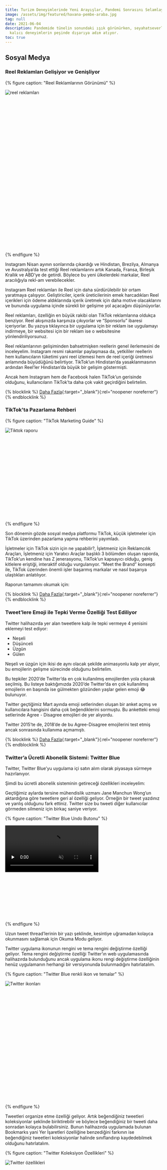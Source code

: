 ```yaml
---
title: Turizm Deneyimlerinde Yeni Arayışlar, Pandemi Sonrasını Selamlayan Reklamlar
image: /assets/img/featured/havana-pembe-araba.jpg
tag: null
date: 2021-06-04
description: Pandemide tünelin sonundaki ışık görünürken, seyahatseverler akılda
  kalıcı deneyimlerin peşinde dışarıya adım atıyor.
toc: true
---
```


## Sosyal Medya

### Reel Reklamları Gelişiyor ve Genişliyor

{% figure caption: "Reel Reklamlarının Görünümü" %}
<div class="ratio-box" style="padding-bottom: 100%">
<img alt="reel reklamları" class="lazyload" data-src="/assets/img/content/ig-reels-ads.jpg">
</div>
{% endfigure %}

Instagram Nisan ayının sonlarında çıkardığı ve Hindistan, Brezilya, Almanya ve Avustralya’da test ettiği Reel reklamlarını artık Kanada, Fransa, Birleşik Krallık ve ABD’ye de getirdi. Böylece bu yeni ülkelerdeki markalar, Reel aracılığıyla rekl-am verebilecekler.

Instagram Reel reklamları ile Reel için daha sürdürülebilir bir ortam yaratmaya çalışıyor. Geliştiriciler, içerik üreticilerinin emek harcadıkları Reel içerikleri için ödeme aldıklarında içerik üretmek için daha motive olacaklarını ve bununda uygulama içinde sürekli bir gelişime yol açacağını düşünüyorlar.

Reel reklamları, özelliğin en büyük rakibi olan TikTok reklamlarına oldukça benziyor. Reel akışınızda karşınıza çıkıyorlar ve “Sponsorlu” ibaresi içeriyorlar. Bu yazıya tıklayınca bir uygulama için bir reklam ise uygulamayı indirmeye, bir websitesi için bir reklam ise o websitesine yönlendiriliyorsunuz.

Reel reklamlarının gelişiminden bahsetmişken reellerin genel ilerlemesini de inceleyelim. Instagram resmi rakamlar paylaşmasa da, yetkililer reellerin hem kullanıcıların tüketimi yani reel izlemesi hem de reel içeriği üretmesi anlamında büyüdüğünü belirtiyor. TikTok’un Hindistan’da yasaklanmasının ardından Reel’ler Hindistan’da büyük bir gelişim göstermişti.

Ancak hem Instagram hem de Facebook halen TikTok’un gerisinde olduğunu, kullanıcıların TikTok’ta daha çok vakit geçirdiğini belirtelim.

{% blocklink %}
[Daha Fazla](https://www.socialmediatoday.com/news/instagram-expands-its-test-of-reels-ads-tomore-regions/601021/){:target="_blank"}{:rel="noopener noreferrer"}
{% endblocklink %}

### TikTok'ta Pazarlama Rehberi

{% figure caption: "TikTok Marketing Guide" %}
<div class="ratio-box" style="padding-bottom: 56.2659847%">
<img alt="Tiktok raporu" class="lazyload" data-src="/assets/img/content/tiktok-marketing-guide.jpg">
</div>
{% endfigure %}

Son dönemin gözde sosyal medya platformu TikTok, küçük işletmeler için TikTok üzerinden pazarlama yapma rehberini yayımladı.

İşletmeler için TikTok sizin için ne yapabilir?, İşletmeniz için Reklamcılık Araçları, İşletmeniz için Yaratıcı Araçlar başlıklı 3 bölümden oluşan raporda, TikTok’un kendine has Z jenerasyonu, TikTok’un kapsayıcı olduğu, geniş kitlelere eriştiği, interaktif olduğu vurgulanıyor. “Meet the Brand” konsepti ile, TikTok üzerinden önemli işler başarmış markalar ve nasıl başarıya ulaştıkları anlatılıyor.

Raporun tamamını okumak için:

{% blocklink %}
[Daha Fazla](https://adobeindd.com/view/publications/aaf16c5a-81e9-4e41-87f6-ee1e704b7c97/dig3/publication-web-resources/pdf/UK_desktop_v03.pdf){:target="_blank"}{:rel="noopener noreferrer"}
{% endblocklink %}

### Tweet’lere Emoji ile Tepki Verme Özelliği Test Ediliyor

Twitter halihazırda yer alan tweetlere kalp ile tepki vermeye 4 yenisini eklemeyi test ediyor:

- Neşeli
- Düşünceli
- Üzgün
- Gülen

Neşeli ve üzgün için ikisi de aynı olacak şekilde animasyonlu kalp yer alıyor, bu emojilerin gelişme sürecinde olduğunu belirtelim.

Bu tepkiler 2020’de Twitter’da en çok kullanılmış emojilerden yola çıkarak seçilmiş. Bu listeye baktığımızda 2020’de Twitter’da en çok kullanılmış emojilerin en başında ise gülmekten gözünden yaşlar gelen emoji 😂 bulunuyor.

Twitter geçtiğimiz Mart ayında emoji setlerinden oluşan bir anket açmış ve kullanıcılara hangisini daha çok beğendiklerini sormuştu. Bu anketteki emoji setlerinde Agree - Disagree emojileri de yer alıyordu.

Twitter 2015’te de, 2018’de de bu Agree-Disagree emojilerini test etmiş ancak sonrasında kullanıma açmamıştı.

{% blocklink %}
[Daha Fazla](https://twitter.com/wongmjane/status/1398359547731841024){:target="_blank"}{:rel="noopener noreferrer"}
{% endblocklink %}

### Twitter’a Ücretli Abonelik Sistemi: Twitter Blue

Twitter, Twitter Blue’yu uygulama içi satın alım olarak piyasaya sürmeye hazırlanıyor.

Şimdi bu ücretli abonelik sisteminin getireceği özellikleri inceleyelim:

Geçtiğimiz aylarda tersine mühendislik uzmanı Jane Manchun Wong’un aktardığına göre tweetlere geri al özelliği geliyor. Örneğin bir tweet yazdınız ve yanlış olduğunu fark ettiniz. Twitter size bu tweeti diğer kullanıcılar görmeden silmeniz için birkaç saniye veriyor.

{% figure caption: "Twitter Blue Undo Butonu" %}
<div class="ratio-box" style="padding-bottom: 31.3333333%;">
 <video
	class="lazyload"
	preload="none"
	muted=""
    loop="True"
	data-autoplay="True"
	data-poster="/assets/img/content/twitter-blue-ph-1.jpg"
	src="/assets/img/content/twitter-blue-undo.mp4">
</video>
</div>
{% endfigure %}

Uzun tweet thread’lerinin bir yazı şeklinde, kesintiye uğramadan kolayca okunmasını sağlamak için Okuma Modu geliyor.

Twitter uygulama ikonunun rengini ve tema rengini değiştirme özelliği geliyor. Tema rengini değiştirme özelliği Twitter’ın web uygulamasında halihazırda bulunduğunu ancak uygulama ikonu rengi değiştirme özelliğinin henüz uygulamanın herhangi bir versiyonunda bulunmadığını hatırlatalım.

{% figure caption: "Twitter Blue renkli ikon ve temalar" %}
<div class="ratio-box" style="padding-bottom: 75%">
<img alt="Twitter ikonları" class="lazyload" data-src="/assets/img/content/twitter-blue-color-icons.jpg">
</div>
{% endfigure %}

Tweetleri organize etme özelliği geliyor. Artık beğendiğiniz tweetleri koleksiyonlar şeklinde biriktirebilir ve böylece beğendiğiniz bir tweeti daha sonradan kolayca bulabilirsiniz. Bunun halihazırda uygulamada bulunan Bookmarks yani Yer İşaretleri özelliğine benzediğini farkının ise beğendiğiniz tweetleri koleksiyonlar halinde sınıﬂandırıp kaydedebilmek olduğunu hatırlatalım.

{% figure caption: "Twitter Koleksiyon Özellikleri" %}
<div class="ratio-box" style="padding-bottom: 57.5%">
<img alt="Twitter özellikleri" class="lazyload" data-src="/assets/img/content/twitter-blue-other-features.jpg">
</div>
{% endfigure %}

Twitter Blue’nun ABD ﬁyatı aylık 2.99$, Türkiye ﬁyatı ise aylık 30,99 TL olarak belirlendi.

### Twitter’a 3 Aşamalı Bilgi Teyit Sistemi

{% figure caption: "Twitter Bilgi Teyit Uygulaması" %}
<div class="ratio-box" style="padding-bottom: 90.0478469%">
<img alt="Twitter bilgi teyit" class="lazyload" data-src="/assets/img/content/twitter-teyit.jpeg">
</div>
{% endfigure %}

Twitter, 2020 Mart ayında yanıltıcı bilgilerin tespit edilmesi ve işaretlenmesi için gönderilerin yanında bulunan uyarı damgalarını kullanıma açmıştı. Yaptığı güncellemeler ve yeniliklerle uygulamayı daha güvenilir bir hale getirmeyi hedeﬂeyen Twitter, bu özelliğini de detaylandırdı ve 3 aşamalı bir bilgi teyit sistemine dönüştürdü.

Kullanıcıların alacağı uyarıların adları ve işlevleri ise; 

**Get the latest (Daha fazla bilgi al)** Doğru bilgiyi desteklemek için kullanılacak.

**Stay Informed (Takipte kal)** Doğruluğu henüz kesin olmayan bilgileri bildirmek için kullanılacak.

**Misleading (Yanıltıcı)** olacak. Kesinlikle yanlış olan bilgileri bildirmek için kullanılacak.

### Instagram’da Beğeni Sayısını Gizleme Özelliği Artık Tüm Kullanıcılarda

Artık tüm kullanıcılar Instagram’da diğer kullanıcıların beğeni sayılarını görmemeyi tercih edebilir ve kendi gönderilerinin beğeni sayısını diğer kullanıcılardan gizleyebilir.

Bu özelliğin yakında Facebook’a da gelmesi bekleniyor.

### Twitter Fleets’e Reklamlar Özelliği

Twitter’ın 2020’nin sonlarında çıkardığı özelliği Fleets’e reklam özelliği geliyor. Böylece Twitter’da ilk defa dikey boyutta reklam özelliği yer alacak. Fleets reklamları ABD’deki Android ve IOS kullanıcılarında test ediliyor.

### Haftanın Sosyal Medya Hesabı: @depthsofwikipedia

{% figure caption: "@depthsofwikipedia'dan bazı postlar" %}
<div class="ratio-box" style="padding-bottom:33.3333333%">
<img alt="Depths of wikipedia instagram posts" class="lazyload" data-src="/assets/img/content/depths-of-wiki.png">
</div>
{% endfigure %}

İsmi Josh olanların bir araya geldiği “Josh Fight”, Tavuk Gözlükleri ya da yaşlı insanların kokusu…

Vikipedi’de bir yerlerde, hiç ihtiyaç duymadığımız ya da hiç merak etmediğimiz için girmediğimiz binlerce sayfa var. Ve bu haftanın sosyal medya hesabı da tam olarak bu konu üzerine: Vikipedi’nin Derinlikleri! Bu hesapta Vikipedi’deki en alakasız konularla ilgili yazıları görebilirsiniz!

## Web

{% figure caption: "Map of the Internet 2021" %}
<div class="ratio-box" style="padding-bottom: 67.76%">
<img alt="internet trafiği dünya haritası" class="lazyload" data-src="/assets/img/content/web-traffic-world.jpeg">
</div>
{% endfigure %}

Halcyon Maps, dünyanın trafik yoğunluğu bakımından en büyük websitelerini dünya haritası formatında görselleştirmiş. Veriler Ocak 2020 - Ocak 2021 arasındaki Alexa web trafiği sıralamasından geliyor. Haritalara göz atmak ve nasıl yaratıldıklarına dair kapsamlı açıklamaları okumak için aşağıdaki linke tıklayın. Siteden haritanın yüksek çözünürlüklü bir versiyonunu da indirebilirsiniz.

{% blocklink %}
[Daha Fazla](https://www.halcyonmaps.com/map-of-the-internet-2021/){:target="_blank"}{:rel="noopener noreferrer"}
{% endblocklink %}

### Gözümüze çarpan eğlenceli sayfalar

{% figure caption: "GNOD: Müzik haritası" %}
<div class="ratio-box" style="padding-bottom: 51.5772871%">
<img alt="müzik network haritası" class="lazyload" data-src="/assets/img/content/music-map-gnod.png">
</div>
{% endfigure %}

GNOD (Global Network of Discovery), beğendiğiniz müzik, edebi eser, ürün, sanat eseri ve filme göre öneriler gösteren bir site. 

{% blocklink %}
[Daha Fazla](https://www.gnod.com){:target="_blank"}{:rel="noopener noreferrer"}
{% endblocklink %}

{% figure caption: "ThanAverage" %}
<div class="ratio-box" style="padding-bottom: 51.772871%">
<img alt="müzik network haritası" class="lazyload" data-src="/assets/img/content/thanaverage-website.png">
</div>
{% endfigure %}

ThanAverage, “ortalamadan daha ... mısınız?” tarzındaki sorulara verdiğiniz cevaplara göre sizi ortalamayla kıyaslayan bir site.

{% blocklink %}
[Daha Fazla](https://thanaverage.xyz){:target="_blank"}{:rel="noopener noreferrer"}
{% endblocklink %}

{% figure caption: "cardesignhistory.com" %}
<div class="ratio-box" style="padding-bottom: 51.772871%">
<img alt="italyan otomobiller" class="lazyload" data-src="/assets/img/content/car-design-italian.png">
</div>
{% endfigure %}

Otomobil meraklıları için sınırlı sayıda üretilen klasik modeller hakkında çok şey öğrenebileceğiniz interaktif bir sayfa.

{% blocklink %}
[Daha Fazla](https://www.cardesignhistory.com){:target="_blank"}{:rel="noopener noreferrer"}
{% endblocklink %}

### Hükümler ve Koşullar Oyunu

{% figure caption: "Hükümler ve Koşullar oyunu" %}
<div class="ratio-box" style="padding-bottom:44.6721311%">
<img alt="terms and conditions game ss" class="lazyload" data-src="/assets/img/content/terms-conditions-game.png">
</div>
{% endfigure %}

Gün içinde çok farklı amaçlarla çok sayıda siteyi ziyaret ediyoruz ve bu sitelerde sürekli “Bu sitede çerezler uygulanmaktadır, kabul ediyor musunuz?” “Hüküm ve koşulları kabul ediyor musunuz?” “Mail listemize abone olmak ister misiniz?” gibi pop-up’larla karşılaşıyoruz. Şimdi sizle paylaşacağımız oyun da tam olarak bu konuyu inceliyor. Bu oyunda 29 soru boyunca karşınıza çıkan pop-up’lara hayır demeniz bekleniyor. Oyunu oynamak için:

{% blocklink %}
[Daha Fazla](https://termsandconditions.game/){:target="_blank"}{:rel="noopener noreferrer"}
{% endblocklink %}

## Araştırma

### Iyzico-PayU Türkiye'nin E-ticaret karnesini açıkladı

{% figure caption: "iyzico: Türkiye'nin e-ticaret karnesi" %}
<div class="ratio-box" style="padding-bottom: 69.0095847%">
<img alt="iyzico eticaret raporu" class="lazyload" data-src="/assets/img/content/iyzico-e-ticaret.png">
</div>
{% endfigure %}

“The Next Frontier: 2021 ve sonrasında ortaya çıkan e-ticaret liderleri için en çok umut vadeden pazarlar” adlı raporla ilgili bir basın toplantısı düzenledi. 4 kıtada ve 19 ülkede yapılmış araştırmaları içeren rapor, umut veren pazarları listelerken, Türkiye'nin e-ticaret bağlamında gelişmekte olan ülkeler arasında öne çıktığını gösteriyor.

Paylaşılan verilere göre; 2017'de Türkiye'deki toplam ticarette, e-ticaret'in payı yüzde 4 iken, 2019'da yaklaşık yüzde 10'a yükseldi. Ciddi bir katalizör haline gelen Pandemi döneminde ise bu pay yaklaşık %10'dan %16'ya yükseldi. E-ticarette 2020'nin ilk 6 ayında, 2019'un ilk altı ayına kıyasla yüzde 64 artış yaşandı.

Verilere göre, 83.4 milyon nüfusa sahip olan Türkiye'de internet penetrasyonu yüzde 71, mobil cihaz penetrasyonu yüzde 92,  e-ticaret penetrasyonu ise yüzde 44 seviyesinde. Verilere göre; 37 milyon kişi çevrimiçi alışveriş yapıyor.

Raporda, güzellik ve kozmetik, moda ve aksesuar, dijital ürünler ve eğitim sektörleri detaylı olarak inceleniyor. Eğitim harcamaları 2019'a kıyasla %28 daha fazla hızlı arttı. Türkiye'nin güzellik ve kozmetik alanındaki büyüme oranı ile Polonya, Rusya, Çekya ve Romanya'yı geride bıraktığını ekleyelim.

{% blocklink %}
[Daha Fazla](https://webrazzi.com/2021/06/02/iyzico-payu-turkiye-nin-e-ticaret-karnesini-acikladi-37-milyon-kisi-cevrimici-alisveris-yapiyor){:target="_blank"}{:rel="noopener noreferrer"}
{% endblocklink %}

## Turizm

### Litvanya’dan Turizm Portalı

{% figure caption: "Vilnius Turizm Portalı" %}
<div class="ratio-box" style="padding-bottom: 66.4850136%">
<img alt="portal gibi şey" class="lazyload" data-src="/assets/img/content/vilnius-stargate.jpg">
</div>
{% endfigure %}

Litvanya, insanların bağlantıda kalmasına yardımcı olmak için başka bir şehre bir 'portal' inşa etti. Proje, insanları “birlik fikrini yeniden düşünmeye” teşvik etmeyi amaçlıyor.

Pandemik seyahat kısıtlamalarından bıktınız ve dışarı çıkıp yeni insanlarla tanışmak için can atıyor musunuz? Litvanya'nın Vilnius şehrinin ilginç bir çözümü var: Başka bir şehre gerçek zamanlı bir “portal”. Yaklaşık 600 kilometre uzaklıktaki Polonya'nın doğusunda kalan en büyük şehir Lublin’e dairesel bir "kapı" yerleştirdi. Basın açıklamasında, portalların hem büyük ekranlara hem de iki şehir arasında canlı görüntüler yayınlayan kameralara sahip olduğunu söyledi. 

İnsanlık potansiyel olarak ölümcül birçok zorlukla karşı karşıya; sosyal kutuplaşma, iklim değişikliği veya ekonomik sorunlar olabilir. Yapımı beş yıl sürdü ve bir yıllık bir pandeminin sonunda ortaya çıkmasıyla iyi bir zamanlama yakaladı. Organizatörler, gelecekte diğer şehirlerde portal ekleme planları olduğunu söylüyor.

{% blocklink %}
[Daha Fazla](https://www.theverge.com/2021/5/30/22460964/vilnius-lithuania-portal-poland-connection-pandemic){:target="_blank"}{:rel="noopener noreferrer"}
{% endblocklink %}

### “Dijital Aşı Pasaportu” 7 Avrupa ülkesinde uygulamaya konuldu

{% figure caption: "Avrupa Birliği Dijital Aşı Pasaportu Haritası" %}
<div class="ratio-box" style="padding-bottom: 85.341477%">
<img alt="portal gibi şey" class="lazyload" data-src="/assets/img/content/eu-digital-covid-certificate-map.png">
</div>
{% endfigure %}

AB’nin geliştirdiği Pasaport, kişilerin aşı olup olmadığının, hastalığı atlatıp atlatmadığının ve son 72 saat içerisinde aşı olup olmadıklarının tespitin kesin olarak gerçekleştirilmesini sağlıyor. Dijital imzalı bir QR kodu sayesinde çalışan ve kullanıcı bilgilerini gizli tutan uygulamaya 1 Temmuz’da tüm AB ülkeleri geçiş yapacak.

{% blocklink %}
[Daha Fazla](https://ec.europa.eu/info/live-work-travel-eu/coronavirus-response/safe-covid-19-vaccines-europeans/eu-digital-covid-certificate\_en?mc\_cid=7b73084a87&mc\_eid=302aff3c9b){:target="_blank"}{:rel="noopener noreferrer"}
{% endblocklink %}

### Seyahat deneyiminde yeni arayışlar

{% figure caption: "Aşılanmış Kişilerin Dışarı Çıkma İlgisi" %}
<div class="ratio-box" style="padding-bottom: 100%">
<img alt="grafik" class="lazyload" data-src="/assets/img/content/vaccinated-consumers.png">
</div>
{% endfigure %}

GWI’nın [pandemi sonrası tüketici davranışları üzerine verileri](https://blog.gwi.com/chart-of-the-week/vaccines-consumer-behavior/), yükselen seyahat trendlerine dair de bilgi verici. Buna göre nüfusunun en az yüzde 25’ini aşılayan toplumlarda seyahat etmeye yönelik güçlü bir istek beliriyor. Seyahat etme nedenleri arasında arkadaş ve aile ziyaretleri beklendiği üzere ilk sırada, “hayatta bir kez yaşanacak deneyimleri” yaşamak ise ikinci sırada yer alıyor. Aşılanmanın yaygınlaşması, tüketicinin iyimserliğini ve pandemi sürecinde süregiden “tutumluluk” eğiliminin zayıflamasına yol açıyor. Bir başka deyişle kaliteli deneyimler için harcama yapmaktan kaçınmayan bir turist profili gelişiyor. Bununla birlikte toplu turlar ve indirimlere dair ilgi azalıyor. 

Wunderman Thompson’un araştırmasına göre ise bilimsel ve eğitimsel deneyimlerle donatılmış turistik aktiviteler popülerlik kazanıyor. “Akılda kalıcılık” turizmde önemli bir tercih faktörü haline geliyor.

{% blocklink %}
[Daha Fazla](https://intelligence.wundermanthompson.com/2021/06/scientific-stays/){:target="_blank"}{:rel="noopener noreferrer"}
{% endblocklink %}

## Reklam Dünyası

### 2021 ilk çeyreğinin en iyi reklamları ve öğrettikleri

Google’a ait "Think with Google" blog sayfasından Ege Demirtaş’ın yazısında verilerle öne çıkan markaların işleri ve YouTube Ads Leaderboard’a göre reklamın kuralları.  

Bugünlerde maalesef pandemiye değinmeden herhangi bir konudan bahsetmek imkansız.

insanların kahraman olduğu hikayeler anlatan markalara tüketicilerin olumlu tepkiler verdiğini görüyoruz. Ekranı adeta bir aynaya çevirip, tüketicinin -özellikle bugünlerdeki- ruh halini, beklentilerini, korkularını, sevinçlerini onlara geri yansıtan markaların işleri YouTube Ads Leaderboard’da giderek artmaya başladı. Bunun gizli formülü veri değil, veriyi doğru okuyup içgörüye çevirebilmek. Tüketicisinin günlük hayatını, mutluluklarını, ihtiyaçlarını iyi okuyabilen, onların lügatından konuşan markaların bu çeyrekte listeyi kalabalıklaştırdığına şahit olduk.

Hayatın hızlandığı, gün aşırı yeni tüketici alışkanlıklarının ortaya çıktığı, süper-bilinçli ve kendinden emin yeni nesil bir tüketici grubunun kontrolü eline aldığı bir dünyada markalar için belki de en büyük zorluk, ufacık ekranlarda sınırsız mesajların arasında, dikkat eşiklerinin yerlerde olduğu bir tüketici gerçekliğinde etkili iş üretebilmek.

Bu engelleri aşıp Leaderboard’a giren markalardan Durex, Vodafone ve bir de Activia oldu.

Danone Sütlü Ürünler Pazarlama Direktörü Didem Küçükemirler Geren şöyle diyor; “Deneyim ve içgörülerimizi çeşitli araştırma metrikleriyle test etmek işimizin ayrılmaz bir parçası. ABCD reklam kuralları bizlere birer hatırlatma, Creative Audit Tool ise ortaya çıkan kampanya kreatifini test etme şansı verdi.”   
  
Youtube reklamları üzerinde yapılan incelemeler sonucunda hazırlanan verimli ve etkili reklam yapmanın ipuçları ise; dikkat çekicilik, samimiyet, net ve tek bir mesaj üzerinde yoğunlaşmak olduğunu söyleyebiliriz.

__Dikkat çekicilik:__ İnsanlık olarak dikkat eşiğimiz Japon balıklarıyla kafa kafaya gelmiş durumda. Mesela bir markanın Z neslinin dikkatini çekebilmesi için sadece 8 saniyesi var. Bu yüzden ‘reklamı atla’ tuşu çıkmadan markaların hikayelerini nasıl açtığı çok kritik.

__Samimiyet:__ Reklama doğru bir başlangıçtan sonra, film boyunca dozunda tekrarlanan ama en önemlisi reklam kokmadan, organik bir şekilde hikayenin içine akıllıca yedirilmiş markalama yapmak iş ve iletişim hedeflerini tutturmak için kritik. 

__Net ve tek bir mesaj:__ Evet, duygusal fayda anlatan hikayeler bugünün geçer akçesi. Filmi akılda kalıcı ve basit bir harekete geçirici tek bir mesajla sonlandırmak ve gerekirse bunu hem ses hem görüntüyle tekrarlamak gerekiyor. Tek mesajın altını çizmek isterim, hedeflerinize göre mesajlarınızı önceliklendirip, hedefe en uygun birincil mesajı ilettiğinizden emin olun.

{% blocklink %}
[Daha Fazla](https://www.thinkwithgoogle.com/intl/tr-tr/pazarlama-stratejileri/video/2021-ilk-ceyreginin-en-iyi-reklamlari-ve-ogrettikleri/){:target="_blank"}{:rel="noopener noreferrer"}
{% endblocklink %}

###  Entelektüel etki sahibi için yeni bir keşif ve medya alanı: Wiser

{% figure caption: "Wiser Arayüzü" %}
<div class="ratio-box" style="padding-bottom: 56.3%">
<img alt="arayüz" class="lazyload" data-src="/assets/img/content/wisermedia.png">
</div>
{% endfigure %}

Wiser; Podcast, video, makale ve sesli kitapların keşfedildiği sosyal kürasyon platformu olarak karşımıza çıkıyor. Kaliteli içerikleri bulmak, üretimin fazlalılığı nedeniyle kimi zaman bir hayli zor oluyor. Durum böyle olunca da belki çok sevebileceğimiz birçok içeriği ıskalayabiliyoruz. Wiser, bu problemin önüne geçmeyi hedefliyor ve kullanıcıya kendi tabiriyle "entelektüel Pinterest" ortamı sunuyor.

Sosyal medyanın mevcut doğasını düzeltmek için entelektüel toplulukların gücünden yararlanıyor. Kaliteli gazeteciliği ve içerik üretimini temsil eden ve kutlayan bir topluluk olarak, sahte haberlerden toplumu kutuplaştırmaya yönelik kasıtlı girişimlere kadar sosyal medyayı çevreleyen tüm etik dışı davranışlardan arınmış bir medya deneyimi yaratmayı amaç edinmişler ve medyayı kurtarmanın tamamen bir hareketle, kolektif bir çabayla gerçekleşeceğini düşünmektedirler.

İçeriğin niteliği ve niceliği her geçen gün önemli ölçüde iyileşip arttıkça, içerik küratörlüğü medyada en çok aranan değer önermelerinden biri haline geliyor.

Wiser, uzmanlar, öğrenenler ve meraklılardan oluşan bir topluluk tarafından küratörlüğünü yaptığı podcast'ler, videolar ve makalelerden oluşan, oynatma listelerini keşfedeceğiniz ve sizi daha fazla okumaya ve daha fazla dinlemeye teşvik eden bir topluluk.

Wiser'da geleneksel medyayı çevreleyen endişeden uzaklaşacak, teşvik edici içerikler keşfedecek ve harika insanlarla tanışacaksınız. Wiser, Bantmag, Vesaire, Magger, Socrates gibi bağımsız medya üreticileriyle de çalışıyor. Kısa bir süre önce yalnızca davetli Beta'mızı yayınladılar ancak bir ay sonra çıkaracağı full sürümde ise her üyenin kendi kürasyonlarını oluşturabilmesine olanak sağlayacak.

{% blocklink %}
[Daha Fazla](https://wisermedia.com){:target="_blank"}{:rel="noopener noreferrer"}
{% endblocklink %}

### Magnum Türkiye'nin La Casa de Papel Temalı Yeni Reklam Filmi

{% figure caption: "Magnum x La Casa de Papel ile Haz Peşinde bir Macera" %}
<div class="ratio-box" style="padding-bottom: 56.2897078%">
<iframe class="lazyload" width="787" height="443" data-src="https://www.youtube.com/embed/VdGwGj7Iz54" title="YouTube video player" frameborder="0" allow="accelerometer; autoplay; clipboard-write; encrypted-media; gyroscope; picture-in-picture" allowfullscreen></iframe>
</div>
{% endfigure %}

Magnum Türkiye, bu yıl bir ilke imza atarak yeni reklam kampanyası için Netflix‘le işbirliği yaptı. Platformun popüler orijinal yapımlarından La Casa de Papel’in ruhu ve ikonik elementlerine yer veren sürükleyici reklam filmi için kamera karşısına geçen isim Dilan Çiçek Deniz oldu.

Reklam filmi; La Casa de Papel’in ana temalarından biri olan soygun kurgusunda Magnum Caramel Gold peşinde haz dolu bir macerayı konu alıyor ve ‘Bu haz peşinden koşmaya değer’ diyor. İki seriden oluşan reklam kampanyasının ilk filmi Magnum’un yepyeni ürünü Caramel Gold’u odağına alırken, ikinci film Magnum’un her yıl heyecanla beklenen araba promosyonuna odaklanıyor.

### Uber'den Karantina Dönüşü Reklamları

{% figure caption:"Your Uber Awaits Reklam Filmi"%}
<div class="ratio-box" style="padding-bottom:56.2897078%">
<iframe class="lazyload" width="787" height="443" data-src="https://www.youtube.com/embed/ASfhYIyzTQQ" title="YouTube video player" frameborder="0" allow="accelerometer; autoplay; clipboard-write; encrypted-media; gyroscope; picture-in-picture" allowfullscreen></iframe>
</div>
{% endfigure %}

Uber, müşterilerini tekrar karşılayan bir reklamla karantina kısıtlamalarının hafifletilmesini kutluyor. Dünya yeniden açıldığında ve dışarı çıkmaya cesaret ettiğinizde, kullanılmayan egzersiz ekipmanlarını, bitmemiş yapbozları, kirli bulaşıkları ve üst üste yığılmış eşofmanları gerçekten özleyeceksiniz. Ne yazık ki, bu tür görüntüleri birkaç ay daha tecrit edilmiş beynine yakamazsın, değil mi?  Bir kahve, gerçek bir insan yüzü, köşeyi dönmeyen bir park ve uygun bir kucaklaşma.

{% blocklink %}
[Daha Fazla](https://www.campaigntr.com/uber-yeniden-hos-geldiniz-diyor/){:target="_blank"}{:rel="noopener noreferrer"}
{% endblocklink %}

### Kahve Dünyası, umut kampanyasını sürdürüyor.

{% figure caption: "Kahve Dünyası Umut Kampanyası Billboard" %}
<div class="ratio-box" style="padding-bottom: 70.3422053%">
<img alt="billboard" class="lazyload" data-src="/assets/img/content/kahve-dunyasi2.png">
</div>
{% endfigure %}

Kahve, çikolata ve çeşitli lezzetlerle kendini misafirlerinin en güzel anlarının eşlikçisi olarak konumlandıran Kahve Dünyası, yaşanan global pandemi krizinde tüketiciye moral ve motivasyon sağlamak adına Reklam panolarının kullanıldığı kampanyanın iletişimi ilk olarak “Hangi fırtına sonsuza kadar sürer?” mottosuyla başladı.

Marka, “Hangi dağ, aşılamayacak kadar büyüktür?”, “Kalbinin sesini hangi gök gürültüsü bastırabilir?”, “Umuda kim sınır koyabilir?” ve  “Bu dünya sen ben olmadan, biz olursak döner.” mottosuyla sürdürdüğü kampanyayla, yaşanan tüm zorlukların geçeceği ve kaçırılan tüm tatlı anların bir şekilde telafi edilebileceğini hatırlatıyor.

{% blocklink %}
[Daha Fazla](https://www.marketingturkiye.com.tr/haberler/kahve-dunyasi-soruyor-hangi-firtina-sonsuza-kadar-surer/){:target="_blank"}{:rel="noopener noreferrer"}
{% endblocklink %}

### Menüde olmasak bile resmin içindeyiz

{% figure caption: "Better with Pepsi" %}
<div class="ratio-box" style="padding-bottom: 56.25%">
<img alt="drink" class="lazyload" data-src="/assets/img/content/better-with-pepsi.jpg">
</div>
{% endfigure %}

Pepsi, hamburgerin yanında en iyi giden içeceğin kendilerine ait olduğunu fast food zincirlerinin ambalajlarında ortaya çıkan Pepsi logosuna gönderme yaparak vurguluyor. Bir origami sanatçısının elinden çıkan işler, dikkatlice katlanmış paketlerin bir köşesinde çıkan Pepsi logosuna odaklanıyor. Menüde olmasak bile her zaman resmin içindeyiz diyen marka, bu şekilde tüketicileri Coca-Cola’dan vazgeçirmek için farklı bir yönteme başvuruyor.

{% blocklink %}
[Daha Fazla](https://www.campaigntr.com/pepsi-menude-olmasa-bile-her-zaman-kareye-dahil/){:target="_blank"}{:rel="noopener noreferrer"}
{% endblocklink %}

### Pinterest'ten Yeni Motto: Kendinizi Şaşırtabilirsiniz

{% figure caption:"Pinterest | You Just Might Surprise Yourself"%}
<div class="ratio-box" style="padding-bottom: 56.223176%">
<iframe class="lazyload" width="699" height="393" data-src="https://www.youtube.com/embed/6MF-AsbHo3A" title="YouTube video player" frameborder="0" allow="accelerometer; autoplay; clipboard-write; encrypted-media; gyroscope; picture-in-picture" allowfullscreen></iframe>
</div>
{% endfigure %}

Pinterest, platformun insanlara harekete geçmeleri için yeni ve heyecan verici fikirler sunabileceğini ve onların gerçekten keyif aldıkları ve kişisel olarak tatmin edici şeyleri bulmalarına ve şekillendirmelerine nasıl yardımcı olabileceğini göstermeyi amaçlayan yeni marka kampanyasını bu hafta "Kendinizi Şaşırtabilirsiniz" mottosuyla başlattı. Kullanıcılarını harekete geçirerek hayatlarını farklılaştırmakta oynadığı rolü eğlenceli bir anlatımla ekrana taşıyor.

Pinterest, pandemiyle kaybolan zamanın geri kazanılmasına davet ediyor. Keşfetmek, deney yapmak ve zamanı nasıl harcadığımıza bir amaç belirlemek. Gelecek neslin hayatlarının her yönünü nasıl tezahür ettirdiğini düşündüğümüzde, bu kampanya onları gerçekten neşelendiren şeyler yapmaya teşvik ediyor.

{% figure caption:"Mavi'ye Doğru Reklam Filmi"%}
<div class="ratio-box" style="padding-bottom:56.2182741%">
<iframe class="lazyload" width="788" height="443" data-src="https://www.youtube.com/embed/1Xd0hAm-67Y" title="YouTube video player" frameborder="0" allow="accelerometer; autoplay; clipboard-write; encrypted-media; gyroscope; picture-in-picture" allowfullscreen></iframe>
</div>
{% endfigure %}

Mavi 2021 İlkbahar Yaz koleksiyonu reklam filmiyle, ünlü yıldızın maviliklere doğru yol aldığı bir hikayeyle yaz modası heyecanını başlatıyor. Kıvanç Tatlıtuğ Mavi İlkbahar Yaz koleksiyonunun reklam filminde; Aracı yolda kalan bir arkadaş grubu ve Kıvanç Tatlıtuğ‘un yolculuklarına dahil olmasıyla başlayan ve rastlantı sonucu bir araya gelen bu ekibin kurmuş olduğu samimi, sıcak iletişim izleyiciyi de içine çekiyor. Kıvanç Tatlıtuğ‘un keyifli ve rahat tavırları ise Mavi’nin yaz modasının temasıyla paralellik gösteriyor.

Filli Boya, İstanbul Havalimanı’nın işletmecisi İGA ve Karayolları Genel Müdürlüğü ile  İstanbul Havalimanı yolu üzerinde bulunan yaklaşık 600 metre uzunluğundaki duvarı Türkiye’nin en büyük grafitisi olan eser için güçlerini birleştirdi. İstanbul Havalimanı’nda 3.500 metrekare alana sahip bir duvarın üstüne yapılan “Çocukların Uçuş Hayalleri” temalı çalışmada, dünya çocukları bir arada tasvir edildi.

{% blocklink %}
[Daha Fazla](https://www.marketingturkiye.com.tr/haberler/filli-boya-turkiyenin-en-buyuk-grafiti-calismasina-sponsor-oldu/){:target="_blank"}{:rel="noopener noreferrer"}
{% endblocklink %}

## Pazarlama ve İş Dünyası

Harvard Business Review’de “Start-up’lar Neden Başarısız Olur?” başlıklı yazıda, Harvard Profesörü Tom Eisenmann, bu soruya sıkça önerilen “vizyonsuz yöneticiler” cevabının yeterli olmadığını savunuyor. Eisenmann’a göre, müşteri ihtiyaçlarının ve profilinin yeterince anlaşılmaması, start-up’ların ölü doğmasına sebep oluyor. Yazarın önerdiği yol haritasında, (1) potansiyel müşteriler üzerine araştırmalar ve görüşmelerle sorunların ve ihtiyaçların tanımlanması, (2) Bu sorunlara yanıt verecek çözümlerin geliştirilmesi ve bu çözümlerin test edilerek aralarından en iyisinin belirlenmesi, (3) En iyi çözümün pazara MVP (Minimum viable product) olarak sürülmesi ve erken erişim kullanıcılarıyla, geniş tüketici kitlesinin ürüne yaklaşımının test edilmesini öneriyor.

{% blocklink %}
[Daha Fazla](https://hbr.org/2021/05/why-start-ups-fail){:target="_blank"}{:rel="noopener noreferrer"}
{% endblocklink %}

Getir yurtdışı operasyonlarını büyüterek, Hollanda’nın başkenti Amsterdam’da hizmet vermeye başladı. Getir’in global yolculuğundaki yeni adresleri Berlin ve Paris olacak.

{% blocklink %}
[Daha Fazla](https://mediacat.com/getir-artik-amsterdamda/){:target="_blank"}{:rel="noopener noreferrer"}
{% endblocklink %}

### Rekabet Kurulu’ndan Seri Soruşturmalar

Rekabet Kurulu, hızlı tüketim malları sektöründe faaliyet gösteren aralarında Pepsi Co. ve Red Bull’un da bulunduğu 13 şirket hakkında soruşturma açtı.

Soruşturma kapsamında; Geleceğe dönük fiyatlar, fiyat geçiş tarihleri, dönemsel aktiviteler ve kampanyalar gibi rekabete hassas bilgilerin dolaylı yoldan değişimine aracılık edildiği, söz konusu süpermarket zincirlerinin fiyatlarının ve/veya fiyat geçişlerinin koordinasyonunun sağlandığı ve/veya söz konusu perakendecilerin yeniden satış fiyatlarının belirlenmesine dönük davranışlarda bulunulduğu yönünde kuvvetli şüphe oluşması üzerine yürütülen ön araştırma, Rekabet Kurulunca karara bağlandı. 

{% blocklink %}
[Daha Fazla](https://mediacat.com/rekabet-kurumundan-13-sirket-hakkinda-sorusturma/){:target="_blank"}{:rel="noopener noreferrer"}
{% endblocklink %}

###  Sermaye artırımı TOGG'un ortaklık yapısını değiştirdi 

Yerli elektrikli otomobili geliştirme çalışmalarını sürdüren Türkiye'nin Otomobili Girişim Grubu, ödenmiş sermayesini artırdığını bildirdi. Yapılan açıklamada, ödenmiş sermayenin tamamının daha önce yapılan sermaye avanslarının sermayeye ilave edilmesi suretiyle nakden 846 milyon 774 bin TL artırılarak 150 milyon TL’den 996 milyon 774 bin TL’ye çıkarıldığı kaydedildi.

Cumhurbaşkanı Recep Tayyip Erdoğan'ın çağrısı ile kurulan TOGG, 'beş babayiğit' olarak anılan Anadolu Grubu, BMC, Kök Grubu, Turkcell ve Zorlu Holding'in ortaklığında Haziran 2018 tarihinde faaliyetlerine başlamıştı. TOGG'da sermaye artırımına katılmayarak ortaklığını sonlandırma kararı alan Kök Grubu'nun Yönetim Kurulu Başkanlığı görevini otomotiv sektöründe yarım asırlık tecrübesi bulunan İnan Kıraç yürütüyor.

Şirketin sermaye artırımı kararının ardından ortakların hisse dağılımında da değişiklikler olacağı bildirildi.

{% blocklink %}
[Daha Fazla](https://www.haberturk.com/togg-odenmis-sermayesini-artirdi-3092542-ekonomi){:target="_blank"}{:rel="noopener noreferrer"}
{% endblocklink %}

## Sosyal Sorumluluk Girişimleri

{% figure caption: "Mastercard'dan Wildlife Impact Banka Kartı" %}
<div class="ratio-box" style="padding-bottom: 56.25%">
<img alt="Lemur ve kart" class="lazyload" data-src="/assets/img/content/wildlife-impact-mastercard.jpeg">
</div>
{% endfigure %}

Mastercard da müşterilerinin bir milyona yakın hayvan ve bitki türünün an itibariyle yok olma tehlikesi ile karşı karşıya olduğu gerçeğini hatırlaması için The Wildlife Impact Card programını oluşturdu.

Tehlike altındaki türlerin yaşam alanlarını korumaya yardımcı olun McCann tarafından oluşturulan farkındalık kampanyası, kartların üzerinde yazan son kullanma tarihi ile birlikte bu süre içinde nesli tükenebilecek yaban hayvanlarının görselini içeriyor. Her kartta tehlike altındaki türün görselinin yanı sıra bu canlının potansiyel olarak gezegenimizde var olmayacağın gösteren tarihlerin oldukça yakın olması tehlikenin boyutunu vurguluyor.

Herkes için sürdürülebilir bir gelecek yaratma konusunda kararlılığı bulunan finans şirketi, tehlike altındaki türleri ve onların yaşadıkları habitatları koruma zorunluluğumuz olduğunu vurguluyor. Bu yaz kullanıma sunulacak olan kartlar yüzde 100 geri dönüştürülmüş malzemeden üretiliyor.

{% blocklink %}
[Daha Fazla](https://bigumigu.com/haber/bu-kartin-suresi-dolana-kadar-bir-turun-nesli-tukenebilir/){:target="_blank"}{:rel="noopener noreferrer"}
{% endblocklink %}

### Doğtaş plastik şişeleri koltuklara dönüştürüyor

Türkiye’de bir ilk: 100 geri dönüşümlü kumaşlar Doğtaş mağazalarında koltuklara dönüşüyor. Türkiye’nin öncü mobilya firmalarından biri olan Doğtaş bu alanda yeniliklere imza attı. Doğtaş’ın yeni nesil koltuk tasarımı için yaklaşık 25m kumaş kullanılıyor. Bu doğrultuda her bir koltuk için yaklaşık 1000 PET şişe dönüştürülüyor. Koltukların ayak ve aksesuar kısımlarında kullanılan ahşap kısımları ise mobilya üretimi adına yetiştirilen ormanlardan elde edilen ağaçlardan yaratılıyor.

{% blocklink %}
[Daha Fazla](https://pazarlamasyon.com/plastik-siselerden-koltuklara/){:target="_blank"}{:rel="noopener noreferrer"}
{% endblocklink %}

### Tacize Karşı STANDUP Eğitim Girişimi

{% figure caption: "STAND UP Let's Act Together Against Street Harassment" %}
<div class="ratio-box" style="padding-bottom: 56.2025316%">
<iframe class="lazyload" width="790" height="444" data-src="https://www.youtube.com/embed/_vNGg_hmUFU" title="YouTube video player" frameborder="0" allow="accelerometer; autoplay; clipboard-write; encrypted-media; gyroscope; picture-in-picture" allowfullscreen></iframe>
</div>
{% endfigure %}

STANDUP programı, sokak tacizlerini engellemek için bilgilendirme ve eğitim sağlamayı hedefleyen bir girişim. Loreal ve taciz karşıtı STK Hollaback imzalı girişimin web sayfasında tacizin tanığı veya hedefi olduğumuzda neler yapabileceğimize dair eğitimler ücretsiz ve online olarak sunuluyor. Ayrıca eğitimci olmak için de başvuruda bulunabilirsiniz.

{% blocklink %}
[Daha Fazla](https://www.standup-international.com/tr/tr/){:target="_blank"}{:rel="noopener noreferrer"}
{% endblocklink %}

---

Dolu dolu bir bültenin daha sonuna geldik. Yakında tekrar görüşünceye dek, hoşçakalın!